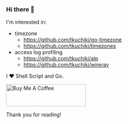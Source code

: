 ### Hi there 👋

I'm interested in:

- timezone
  - https://github.com/tkuchiki/go-timezone
  - https://github.com/tkuchiki/timezones
- access log profiling
  - https://github.com/tkuchiki/alp
  - https://github.com/tkuchiki/wireray

I :heart: Shell Script and Go.

<a href="https://www.buymeacoffee.com/tkuchiki" target="_blank"><img src="https://cdn.buymeacoffee.com/buttons/v2/default-green.png" alt="Buy Me A Coffee" style="height: 60px !important;width: 217px !important;" width="130px" height="40px"></a>

Thank you for reading!

<!--
**tkuchiki/tkuchiki** is a ✨ _special_ ✨ repository because its `README.md` (this file) appears on your GitHub profile.

Here are some ideas to get you started:

- 🔭 I’m currently working on ...
- 🌱 I’m currently learning ...
- 👯 I’m looking to collaborate on ...
- 🤔 I’m looking for help with ...
- 💬 Ask me about ...
- 📫 How to reach me: ...
- 😄 Pronouns: ...
- ⚡ Fun fact: ...
-->
